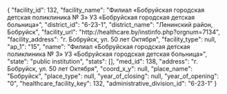 {
    "facility_id": 132,
    "facility_name": "Филиал «Бобруйская городская детская поликлиника № 3» УЗ «Бобруйская городская детская больница»",
    "district_id": "6-23-1",
    "district_name": "Ленинский район, Бобруйск",
    "facility_url": "http:\/\/healthcare.by\/instinfo.php?orgnum=7134",
    "facility_address": "г. Бобруйск, ул. 50 лет Октября",
    "facility_type": null,
    "ap_1": "15",
    "name": "Филиал «Бобруйская городская детская поликлиника № 3» УЗ «Бобруйская городская детская больница»",
    "state": "public institution",
    "stats": [],
    "med_id": 138,
    "address": "г. Бобруйск, ул. 50 лет Октября",
    "coord_x_y": null,
    "place_name": "Бобруйск",
    "place_type": null,
    "year_of_closing": null,
    "year_of_opening": "0",
    "healthcare_facility_key": 132,
    "administrative_division_id": "6-23-1"
}